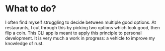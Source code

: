 # What to do?

I often find myself struggling to decide between multiple good options. At restaurants, I cut through this by
picking two options which look good, then flip a coin. This CLI app is meant to apply this principle to personal 
development. It is very much a work in progress: a vehicle to improve my knowledge of rust.